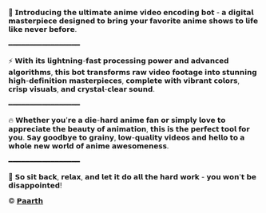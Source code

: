 📌 𝗜𝗻𝘁𝗿𝗼𝗱𝘂𝗰𝗶𝗻𝗴 𝘁𝗵𝗲 𝘂𝗹𝘁𝗶𝗺𝗮𝘁𝗲 𝗮𝗻𝗶𝗺𝗲 𝘃𝗶𝗱𝗲𝗼 𝗲𝗻𝗰𝗼𝗱𝗶𝗻𝗴 𝗯𝗼𝘁 - 𝗮 𝗱𝗶𝗴𝗶𝘁𝗮𝗹 𝗺𝗮𝘀𝘁𝗲𝗿𝗽𝗶𝗲𝗰𝗲 𝗱𝗲𝘀𝗶𝗴𝗻𝗲𝗱 𝘁𝗼 𝗯𝗿𝗶𝗻𝗴 𝘆𝗼𝘂𝗿 𝗳𝗮𝘃𝗼𝗿𝗶𝘁𝗲 𝗮𝗻𝗶𝗺𝗲 𝘀𝗵𝗼𝘄𝘀 𝘁𝗼 𝗹𝗶𝗳𝗲 𝗹𝗶𝗸𝗲 𝗻𝗲𝘃𝗲𝗿 𝗯𝗲𝗳𝗼𝗿𝗲.


━━━━━━━━━━━━━━━━━

⚡ 𝗪𝗶𝘁𝗵 𝗶𝘁𝘀 𝗹𝗶𝗴𝗵𝘁𝗻𝗶𝗻𝗴-𝗳𝗮𝘀𝘁 𝗽𝗿𝗼𝗰𝗲𝘀𝘀𝗶𝗻𝗴 𝗽𝗼𝘄𝗲𝗿 𝗮𝗻𝗱 𝗮𝗱𝘃𝗮𝗻𝗰𝗲𝗱 𝗮𝗹𝗴𝗼𝗿𝗶𝘁𝗵𝗺𝘀, 𝘁𝗵𝗶𝘀 𝗯𝗼𝘁 𝘁𝗿𝗮𝗻𝘀𝗳𝗼𝗿𝗺𝘀 𝗿𝗮𝘄 𝘃𝗶𝗱𝗲𝗼 𝗳𝗼𝗼𝘁𝗮𝗴𝗲 𝗶𝗻𝘁𝗼 𝘀𝘁𝘂𝗻𝗻𝗶𝗻𝗴 𝗵𝗶𝗴𝗵-𝗱𝗲𝗳𝗶𝗻𝗶𝘁𝗶𝗼𝗻 𝗺𝗮𝘀𝘁𝗲𝗿𝗽𝗶𝗲𝗰𝗲𝘀, 𝗰𝗼𝗺𝗽𝗹𝗲𝘁𝗲 𝘄𝗶𝘁𝗵 𝘃𝗶𝗯𝗿𝗮𝗻𝘁 𝗰𝗼𝗹𝗼𝗿𝘀, 𝗰𝗿𝗶𝘀𝗽 𝘃𝗶𝘀𝘂𝗮𝗹𝘀, 𝗮𝗻𝗱 𝗰𝗿𝘆𝘀𝘁𝗮𝗹-𝗰𝗹𝗲𝗮𝗿 𝘀𝗼𝘂𝗻𝗱.

━━━━━━━━━━━━━━━━━

🔥 𝗪𝗵𝗲𝘁𝗵𝗲𝗿 𝘆𝗼𝘂'𝗿𝗲 𝗮 𝗱𝗶𝗲-𝗵𝗮𝗿𝗱 𝗮𝗻𝗶𝗺𝗲 𝗳𝗮𝗻 𝗼𝗿 𝘀𝗶𝗺𝗽𝗹𝘆 𝗹𝗼𝘃𝗲 𝘁𝗼 𝗮𝗽𝗽𝗿𝗲𝗰𝗶𝗮𝘁𝗲 𝘁𝗵𝗲 𝗯𝗲𝗮𝘂𝘁𝘆 𝗼𝗳 𝗮𝗻𝗶𝗺𝗮𝘁𝗶𝗼𝗻, 𝘁𝗵𝗶𝘀 𝗶𝘀 𝘁𝗵𝗲 𝗽𝗲𝗿𝗳𝗲𝗰𝘁 𝘁𝗼𝗼𝗹 𝗳𝗼𝗿 𝘆𝗼𝘂. 𝗦𝗮𝘆 𝗴𝗼𝗼𝗱𝗯𝘆𝗲 𝘁𝗼 𝗴𝗿𝗮𝗶𝗻𝘆, 𝗹𝗼𝘄-𝗾𝘂𝗮𝗹𝗶𝘁𝘆 𝘃𝗶𝗱𝗲𝗼𝘀 𝗮𝗻𝗱 𝗵𝗲𝗹𝗹𝗼 𝘁𝗼 𝗮 𝘄𝗵𝗼𝗹𝗲 𝗻𝗲𝘄 𝘄𝗼𝗿𝗹𝗱 𝗼𝗳 𝗮𝗻𝗶𝗺𝗲 𝗮𝘄𝗲𝘀𝗼𝗺𝗲𝗻𝗲𝘀𝘀. 

━━━━━━━━━━━━━━━━━

🗿 𝗦𝗼 𝘀𝗶𝘁 𝗯𝗮𝗰𝗸, 𝗿𝗲𝗹𝗮𝘅, 𝗮𝗻𝗱 𝗹𝗲𝘁 𝗶𝘁 𝗱𝗼 𝗮𝗹𝗹 𝘁𝗵𝗲 𝗵𝗮𝗿𝗱 𝘄𝗼𝗿𝗸 - 𝘆𝗼𝘂 𝘄𝗼𝗻'𝘁 𝗯𝗲 𝗱𝗶𝘀𝗮𝗽𝗽𝗼𝗶𝗻𝘁𝗲𝗱!


©️ [𝗣𝗮𝗮𝗿𝘁𝗵](https://t.me/Parth-Senpai)
